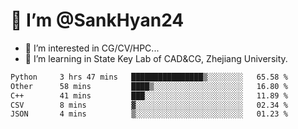 # 👋 I’m @SankHyan24

- 👀 I’m interested in CG/CV/HPC...
- 🌱 I’m learning in State Key Lab of CAD&CG, Zhejiang University.

<!---
SankHyan24/SankHyan24 is a ✨ special ✨ repository because its `README.md` (this file) appears on your GitHub profile.
You can click the Preview link to take a look at your changes.
--->
<!--START_SECTION:waka-->

```txt
Python     3 hrs 47 mins   ████████████████▒░░░░░░░░   65.58 %
Other      58 mins         ████▒░░░░░░░░░░░░░░░░░░░░   16.80 %
C++        41 mins         ███░░░░░░░░░░░░░░░░░░░░░░   11.89 %
CSV        8 mins          ▓░░░░░░░░░░░░░░░░░░░░░░░░   02.34 %
JSON       4 mins          ▒░░░░░░░░░░░░░░░░░░░░░░░░   01.23 %
```

<!--END_SECTION:waka-->
